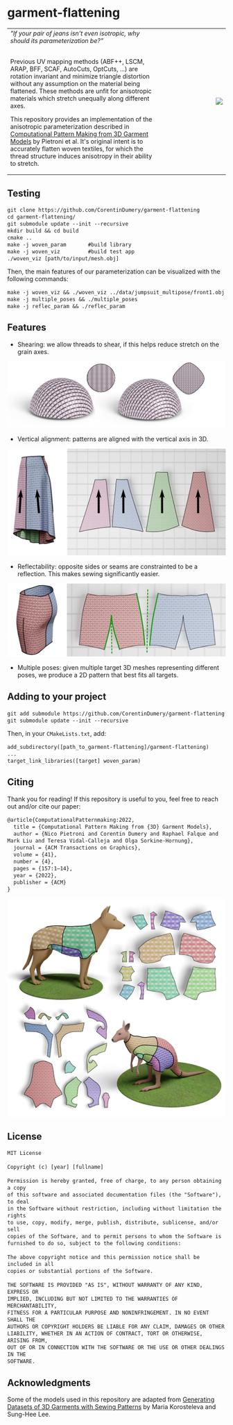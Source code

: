 
# garment-flattening

<table>
    <tr align="middle" >
          <td width="70%" align="left">
          <i>"If your pair of jeans isn't even isotropic, why should its parameterization be?"</i> </br></br>

Previous UV mapping methods (ABF++, LSCM, ARAP, BFF, SCAF, AutoCuts, OptCuts, ...) are rotation invariant and minimize triangle distortion without any assumption on the material being flattened. These methods are unfit for anisotropic materials which stretch unequally along different axes.  

This repository provides an implementation of the anisotropic parameterization described in <a href="https://igl.ethz.ch/projects/computational-patternmaking/computational-pattern-making-paper.pdf">Computational Pattern Making from 3D Garment Models</a> by Pietroni et al.
It's original intent is to accurately flatten woven textiles, for which the thread structure induces
anisotropy in their ability to stretch.</td>
          <td width="30%"><img style="float: right;" src="images/woven_viz.gif" margin="35px"></td>
    </tr>
</table>

## Testing

```
git clone https://github.com/CorentinDumery/garment-flattening
cd garment-flattening/
git submodule update --init --recursive
mkdir build && cd build
cmake ..
make -j woven_param       #build library
make -j woven_viz         #build test app
./woven_viz [path/to/input/mesh.obj]
```

Then, the main features of our parameterization can be visualized with the following commands:
```
make -j woven_viz && ./woven_viz ../data/jumpsuit_multipose/front1.obj
make -j multiple_poses && ./multiple_poses
make -j reflec_param && ./reflec_param
```

## Features

* Shearing: we allow threads to shear, if this helps reduce stretch on the grain axes.

![teaser](images/both_semispheres.png)

* Vertical alignment: patterns are aligned with the vertical axis in 3D.

![teaser](images/align_viz.png)

* Reflectability: opposite sides or seams are constrainted to be a reflection. This makes sewing significantly easier.

![teaser](images/reflec_illus.png)

* Multiple poses: given multiple target 3D meshes representing different poses, we produce a 2D pattern that best fits all targets.

## Adding to your project

```
git add submodule https://github.com/CorentinDumery/garment-flattening
git submodule update --init --recursive
```

Then, in your `CMakeLists.txt`, add:
```
add_subdirectory([path_to_garment-flattening]/garment-flattening)
...
target_link_libraries([target] woven_param)
```

## Citing

Thank you for reading! If this repository is useful to you, feel free to reach out and/or cite our paper:

```
@article{ComputationalPatternmaking:2022,
  title = {Computational Pattern Making from {3D} Garment Models},
  author = {Nico Pietroni and Corentin Dumery and Raphael Falque and Mark Liu and Teresa Vidal-Calleja and Olga Sorkine-Hornung},
  journal = {ACM Transactions on Graphics},
  volume = {41},
  number = {4},
  pages = {157:1–14},
  year = {2022},
  publisher = {ACM}
}
```

![animals_figure](images/animals.png)

## License

```
MIT License

Copyright (c) [year] [fullname]

Permission is hereby granted, free of charge, to any person obtaining a copy
of this software and associated documentation files (the "Software"), to deal
in the Software without restriction, including without limitation the rights
to use, copy, modify, merge, publish, distribute, sublicense, and/or sell
copies of the Software, and to permit persons to whom the Software is
furnished to do so, subject to the following conditions:

The above copyright notice and this permission notice shall be included in all
copies or substantial portions of the Software.

THE SOFTWARE IS PROVIDED "AS IS", WITHOUT WARRANTY OF ANY KIND, EXPRESS OR
IMPLIED, INCLUDING BUT NOT LIMITED TO THE WARRANTIES OF MERCHANTABILITY,
FITNESS FOR A PARTICULAR PURPOSE AND NONINFRINGEMENT. IN NO EVENT SHALL THE
AUTHORS OR COPYRIGHT HOLDERS BE LIABLE FOR ANY CLAIM, DAMAGES OR OTHER
LIABILITY, WHETHER IN AN ACTION OF CONTRACT, TORT OR OTHERWISE, ARISING FROM,
OUT OF OR IN CONNECTION WITH THE SOFTWARE OR THE USE OR OTHER DEALINGS IN THE
SOFTWARE.
```

## Acknowledgments

Some of the models used in this repository are adapted from
[Generating Datasets of 3D Garments with Sewing Patterns](https://zenodo.org/record/5267549#.YhepENso_mF) by Maria Korosteleva and Sung-Hee Lee.
